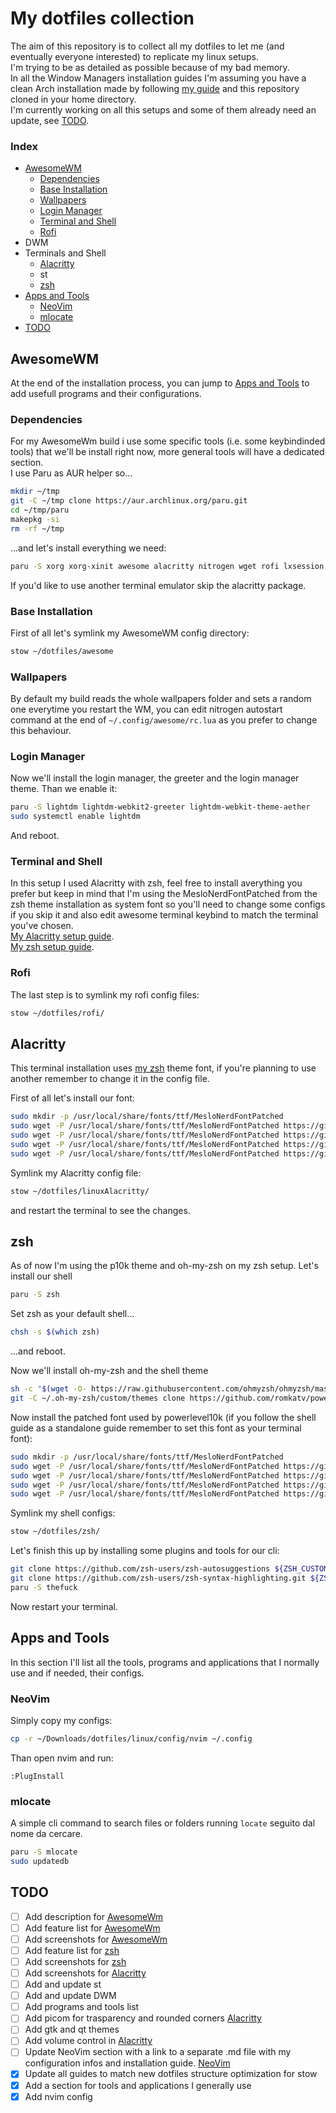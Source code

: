 # My dotfiles collection

The aim of this repository is to collect all my dotfiles to let me (and eventually everyone interested) to replicate my linux setups.  
I'm trying to be as detailed as possible because of my bad memory.  
In all the Window Managers installation guides I'm assuming you have a clean Arch installation made by following [my guide](https://github.com/Jacopown/dotfiles/blob/main/Arch%20Installation%20Guide.md) and this repository cloned in your home directory.  
I'm currently working on all this setups and some of them already need an update, see [TODO](#todo).

### Index

- [AwesomeWM](#awesomewm)
  - [Dependencies](#dependencies)
  - [Base Installation](#base-installation)
  - [Wallpapers](#wallpapers)
  - [Login Manager](#login-manager)
  - [Terminal and Shell](#terminal-and-shell)
  - [Rofi](#rofi)
- DWM
- Terminals and Shell
  - [Alacritty](#alacritty)
  - st
  - [zsh](#zsh)
- [Apps and Tools](#apps-and-tools)
  - [NeoVim](#neovim)
  - [mlocate](#mlocate)
- [TODO](#todo)

## AwesomeWM

At the end of the installation process, you can jump to [Apps and Tools](#apps-and-tools) to add usefull programs and their configurations.

### Dependencies

For my AwesomeWm build i use some specific tools (i.e. some keybindinded tools) that we'll be install right now, more general tools will have a dedicated section.  
I use Paru as AUR helper so...

```bash
mkdir ~/tmp
git -C ~/tmp clone https://aur.archlinux.org/paru.git
cd ~/tmp/paru
makepkg -si
rm -rf ~/tmp
```

...and let's install everything we need:

```bash
paru -S xorg xorg-xinit awesome alacritty nitrogen wget rofi lxsession lxappearance qt5ct brave-bin 
```

If you'd like to use another terminal emulator skip the alacritty package.

### Base Installation

First of all let's symlink my AwesomeWM config directory:

```bash
stow ~/dotfiles/awesome
```

### Wallpapers

By default my build reads the whole wallpapers folder and sets a random one everytime you restart the WM, you can edit nitrogen autostart command at the end of `~/.config/awesome/rc.lua` as you prefer to change this behaviour.

### Login Manager

Now we'll install the login manager, the greeter and the login manager theme. Than we enable it:

 ```bash
paru -S lightdm lightdm-webkit2-greeter lightdm-webkit-theme-aether
sudo systemctl enable lightdm
 ```

And reboot.

### Terminal and Shell

In this setup I used Alacritty with zsh, feel free to install averything you prefer but keep in mind that I'm using the MesloNerdFontPatched from the zsh theme installation as system font so you'll need to change some configs if you skip it and also edit awesome terminal keybind to match the terminal you've chosen.  
[My Alacritty setup guide](#alacritty).  
[My zsh setup guide](#zsh).

### Rofi

The last step is to symlink my rofi config files:

```bash
stow ~/dotfiles/rofi/
```

## Alacritty

This terminal installation uses [my zsh](#zsh) theme font, if you're planning to use another remember to change it in the config file.  

First of all let's install our font:

```bash
sudo mkdir -p /usr/local/share/fonts/ttf/MesloNerdFontPatched
sudo wget -P /usr/local/share/fonts/ttf/MesloNerdFontPatched https://github.com/romkatv/powerlevel10k-media/raw/master/MesloLGS%20NF%20Regular.ttf
sudo wget -P /usr/local/share/fonts/ttf/MesloNerdFontPatched https://github.com/romkatv/powerlevel10k-media/raw/master/MesloLGS%20NF%20Bold.ttf
sudo wget -P /usr/local/share/fonts/ttf/MesloNerdFontPatched https://github.com/romkatv/powerlevel10k-media/raw/master/MesloLGS%20NF%20Italic.ttf
sudo wget -P /usr/local/share/fonts/ttf/MesloNerdFontPatched https://github.com/romkatv/powerlevel10k-media/raw/master/MesloLGS%20NF%20Bold%20Italic.ttf
```

Symlink my Alacritty config file:

```bash
stow ~/dotfiles/linuxAlacritty/
```

and restart the terminal to see the changes.  

## zsh

As of now I'm using the p10k theme and oh-my-zsh on my zsh setup.
Let's install our shell

```bash
paru -S zsh
```

Set zsh as your default shell...

```bash
chsh -s $(which zsh)
```

...and reboot.

Now we'll install oh-my-zsh and the shell theme

```bash
sh -c "$(wget -O- https://raw.githubusercontent.com/ohmyzsh/ohmyzsh/master/tools/install.sh)"
git -C ~/.oh-my-zsh/custom/themes clone https://github.com/romkatv/powerlevel10k.git
```

Now install the patched font used by powerlevel10k (if you follow the shell
guide as a standalone guide remember to set this font as your terminal font):

```bash
sudo mkdir -p /usr/local/share/fonts/ttf/MesloNerdFontPatched
sudo wget -P /usr/local/share/fonts/ttf/MesloNerdFontPatched https://github.com/romkatv/powerlevel10k-media/raw/master/MesloLGS%20NF%20Regular.ttf
sudo wget -P /usr/local/share/fonts/ttf/MesloNerdFontPatched https://github.com/romkatv/powerlevel10k-media/raw/master/MesloLGS%20NF%20Bold.ttf
sudo wget -P /usr/local/share/fonts/ttf/MesloNerdFontPatched https://github.com/romkatv/powerlevel10k-media/raw/master/MesloLGS%20NF%20Italic.ttf
sudo wget -P /usr/local/share/fonts/ttf/MesloNerdFontPatched https://github.com/romkatv/powerlevel10k-media/raw/master/MesloLGS%20NF%20Bold%20Italic.ttf
```

Symlink my shell configs:

```bash
stow ~/dotfiles/zsh/
```

Let's finish this up by installing some plugins and tools for our cli:

```bash
git clone https://github.com/zsh-users/zsh-autosuggestions ${ZSH_CUSTOM:-~/.oh-my-zsh/custom}/plugins/zsh-autosuggestions
git clone https://github.com/zsh-users/zsh-syntax-highlighting.git ${ZSH_CUSTOM:-~/.oh-my-zsh/custom}/plugins/zsh-syntax-highlighting
paru -S thefuck
```

Now restart your terminal.

## Apps and Tools

In this section I'll list all the tools, programs and applications that I normally use and if needed, their configs.

### NeoVim

Simply copy my configs:

```bash
cp -r ~/Downloads/dotfiles/linux/config/nvim ~/.config
```

Than open nvim and run:

```
:PlugInstall
```

### mlocate

A simple cli command to search files or folders running `locate` seguito dal nome da cercare.

```bash
paru -S mlocate
sudo updatedb
```

## TODO

- [ ] Add description for [AwesomeWm](#awesomewm)
- [ ] Add feature list for [AwesomeWm](#awesomewm)
- [ ] Add screenshots for [AwesomeWm](#awesomewm)
- [ ] Add feature list for [zsh](#zsh)
- [ ] Add screenshots for [zsh](#zsh)
- [ ] Add screenshots for [Alacritty](#alacritty)
- [ ] Add and update st
- [ ] Add and update DWM
- [ ] Add programs and tools list
- [ ] Add picom for trasparency and rounded corners [Alacritty](#alacritty)
- [ ] Add gtk and qt themes
- [ ] Add volume control in [Alacritty](#alacritty)
- [ ] Update NeoVim section with a link to a separate .md file with my
  configuration infos and installation guide. [NeoVim](#NeoVim)
- [x] Update all guides to match new dotfiles structure optimization for stow
- [x] Add a section for tools and applications I generally use
- [x] Add nvim config
